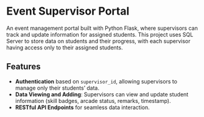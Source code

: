 # Event Supervisor Portal

An event management portal built with Python Flask, where supervisors can track and update information for assigned students. This project uses SQL Server to store data on students and their progress, with each supervisor having access only to their assigned students.

## Features

- **Authentication** based on `supervisor_id`, allowing supervisors to manage only their students’ data.
- **Data Viewing and Adding**: Supervisors can view and update student information (skill badges, arcade status, remarks, timestamp).
- **RESTful API Endpoints** for seamless data interaction.
